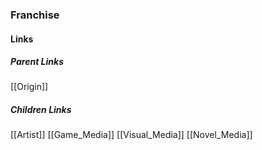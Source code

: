 ### Franchise
#### Links
##### Parent Links
[[Origin]]
##### Children Links
[[Artist]]
[[Game_Media]]
[[Visual_Media]]
[[Novel_Media]]
